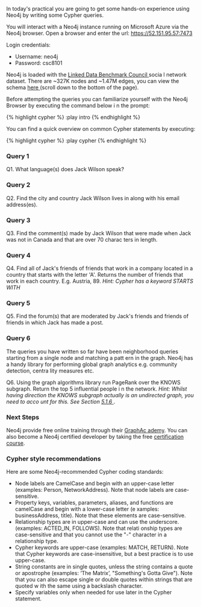 In today's practical you are going to get some hands-on experience using Neo4j by writing some Cypher queries.

You will interact with a Neo4j instance running on Microsoft Azure via the Neo4j browser. Open a browser and enter
 the url: <a href="https://52.151.95.57:7473" target="_blank"> https://52.151.95.57:7473 </a>


Login credentials:

* Username: neo4j
* Password: csc8101

Neo4j is loaded with the <a href="http://ldbcouncil.org" target="_blank"> Linked Data Benchmark Council </a> socia
l network dataset. There are ~327K nodes and ~1.47M edges, you can view the schema <a href="https://github.com/ldb
c/ldbc_snb_datagen" target="_blank"> here </a> (scroll down to the bottom of the page).

Before attempting the queries you can familiarize yourself with the Neo4j Browser by executing the command below i
n the prompt:

{% highlight cypher %}
:play intro
{% endhighlight %}

You can find a quick overview on common Cypher statements by executing:

{% highlight cypher %}
:play cypher
{% endhighlight %}

### Query 1 ###

Q1. What language(s) does Jack Wilson speak?

### Query 2 ###

Q2. Find the city and country Jack Wilson lives in along with his email address(es).

### Query 3 ###

Q3. Find the comment(s) made by Jack Wilson that were made when Jack was not in Canada and that are over 70 charac
ters in length.

### Query 4 ###

Q4. Find all of Jack's friends of friends that work in a company located in a country that starts with the letter
'A'. Returns the number of friends that work in each country. E.g. Austria, 89. *Hint: Cypher has a keyword STARTS
 WITH*


### Query 5 ###

Q5. Find the forum(s) that are moderated by Jack's friends and friends of friends in which Jack has made a post.

### Query 6 ###

The queries you have written so far have been neighborhood queries starting from a single node and matching a patt
ern in the graph. Neo4j has a handy library for performing global graph analytics e.g. community detection, centra
lity measures etc.

Q6. Using the graph algorithms library run PageRank over the KNOWS subgraph. Return the top 5 influential people i
n the network. *Hint: Whilst having direction the KNOWS subgraph actually is an undirected graph, you need to acco
unt for this. See Section <a href="https://neo4j.com/docs/graph-algorithms/current/algorithms/page-rank/#algorithm
s-pagerank-usecase" target="_blank"> 5.1.6 </a>*.


### Next Steps ###

Neo4j provide free online training through their <a href="https://neo4j.com/graphacademy/" target="_blank">GraphAc
ademy</a>. You can also become a Neo4j certified developer by taking the free <a href="https://neo4j.com/graphacad
emy/neo4j-certification/" target="_blank"> certification course</a>.

### Cypher style recommendations ###

Here are some Neo4j-recommended Cypher coding standards:
- Node labels are CamelCase and begin with an upper-case letter (examples: Person, NetworkAddress). Note that node
 labels are case-sensitive.
- Property keys, variables, parameters, aliases, and functions are camelCase and begin with a lower-case letter (e
xamples: businessAddress, title). Note that these elements are case-sensitive.
- Relationship types are in upper-case and can use the underscore. (examples: ACTED_IN, FOLLOWS). Note that relati
onship types are case-sensitive and that you cannot use the "-" character in a relationship type.
- Cypher keywords are upper-case (examples: MATCH, RETURN). Note that Cypher keywords are case-insensitive, but a
best practice is to use upper-case.
- String constants are in single quotes, unless the string contains a quote or apostrophe (examples: ‘The Matrix’,
 "Something's Gotta Give"). Note that you can also escape single or double quotes within strings that are quoted w
ith the same using a backslash character.
- Specify variables only when needed for use later in the Cypher statement.
